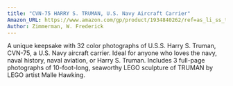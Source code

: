 ```yaml
---
title: "CVN-75 HARRY S. TRUMAN, U.S. Navy Aircraft Carrier"
Amazon_URL: https://www.amazon.com/gp/product/1934840262/ref=as_li_ss_tl?ie=UTF8&linkCode=ll1&tag=internetbo00a-20
Author: Zimmerman, W. Frederick
---
```

A unique keepsake with 32 color photographs of U.S.S. Harry S. Truman, CVN-75, a U.S. Navy aircraft carrier.  Ideal for anyone who loves the navy, naval history, naval aviation, or Harry S. Truman.  Includes 3 full-page photographs of 10-foot-long, seaworthy LEGO sculpture of TRUMAN by LEGO artist Malle Hawking.